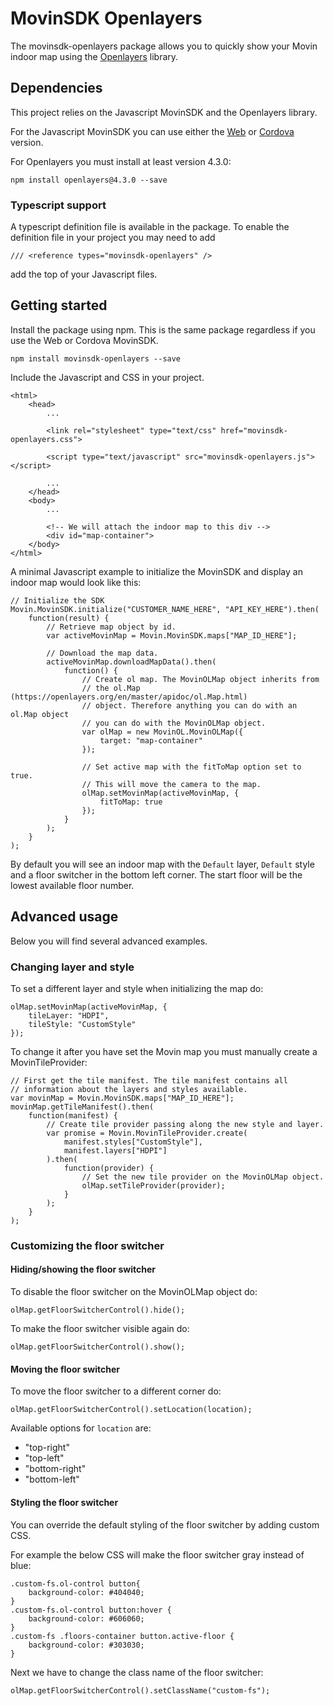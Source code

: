 # MovinSDK Openlayers
The movinsdk-openlayers package allows you to quickly show your Movin indoor map using the [Openlayers](https://openlayers.org/) library.

## Dependencies
This project relies on the Javascript MovinSDK and the Openlayers library.

For the Javascript MovinSDK you can use either the [Web](...) or [Cordova](...) version.

For Openlayers you must install at least version 4.3.0:
```
npm install openlayers@4.3.0 --save
```

### Typescript support
A typescript definition file is available in the package. To enable the definition file in your project you may need to add 
```
/// <reference types="movinsdk-openlayers" />
``` 
add the top of your Javascript files.

## Getting started
Install the package using npm. This is the same package regardless if you use the Web or Cordova MovinSDK.

```
npm install movinsdk-openlayers --save
```

Include the Javascript and CSS in your project.
```
<html>
    <head>
        ...

        <link rel="stylesheet" type="text/css" href="movinsdk-openlayers.css">

        <script type="text/javascript" src="movinsdk-openlayers.js"></script>

        ...
    </head>
    <body>
        ...

        <!-- We will attach the indoor map to this div -->
        <div id="map-container">
    </body>
</html>
```

A minimal Javascript example to initialize the MovinSDK and display an indoor map would look like this:

```
// Initialize the SDK
Movin.MovinSDK.initialize("CUSTOMER_NAME_HERE", "API_KEY_HERE").then(
    function(result) {
        // Retrieve map object by id.
        var activeMovinMap = Movin.MovinSDK.maps["MAP_ID_HERE"];

        // Download the map data.
        activeMovinMap.downloadMapData().then(
            function() {
                // Create ol map. The MovinOLMap object inherits from
                // the ol.Map (https://openlayers.org/en/master/apidoc/ol.Map.html)
                // object. Therefore anything you can do with an ol.Map object
                // you can do with the MovinOLMap object.
                var olMap = new MovinOL.MovinOLMap({
                    target: "map-container"
                });

                // Set active map with the fitToMap option set to true.
                // This will move the camera to the map.
                olMap.setMovinMap(activeMovinMap, {
                    fitToMap: true
                });
            }
        );
    }
);
```

By default you will see an indoor map with the `Default` layer, `Default` style and a floor switcher in the bottom left corner. The start floor will be the lowest available floor number.

## Advanced usage
Below you will find several advanced examples.

### Changing layer and style
To set a different layer and style when initializing the map do:
```
olMap.setMovinMap(activeMovinMap, {
    tileLayer: "HDPI",
    tileStyle: "CustomStyle"
});
```

To change it after you have set the Movin map you must manually create a MovinTileProvider:
```
// First get the tile manifest. The tile manifest contains all
// information about the layers and styles available.
var movinMap = Movin.MovinSDK.maps["MAP_ID_HERE"];
movinMap.getTileManifest().then(
    function(manifest) {
        // Create tile provider passing along the new style and layer.
        var promise = Movin.MovinTileProvider.create(
            manifest.styles["CustomStyle"],
            manifest.layers["HDPI"]
        ).then(
            function(provider) {
                // Set the new tile provider on the MovinOLMap object.
                olMap.setTileProvider(provider);
            }
        );
    }
);
```

### Customizing the floor switcher

#### Hiding/showing the floor switcher
To disable the floor switcher on the MovinOLMap object do:
```
olMap.getFloorSwitcherControl().hide();
```

To make the floor switcher visible again do:
```
olMap.getFloorSwitcherControl().show();
```

#### Moving the floor switcher
To move the floor switcher to a different corner do:
```
olMap.getFloorSwitcherControl().setLocation(location);
```

Available options for `location` are:
- "top-right"
- "top-left"
- "bottom-right"
- "bottom-left"

#### Styling the floor switcher
You can override the default styling of the floor switcher by adding custom CSS.

For example the below CSS will make the floor switcher gray instead of blue:
```
.custom-fs.ol-control button{
    background-color: #404040;
}
.custom-fs.ol-control button:hover {
    background-color: #606060;
}
.custom-fs .floors-container button.active-floor {
    background-color: #303030;
}
```

Next we have to change the class name of the floor switcher:
```
olMap.getFloorSwitcherControl().setClassName("custom-fs");
```